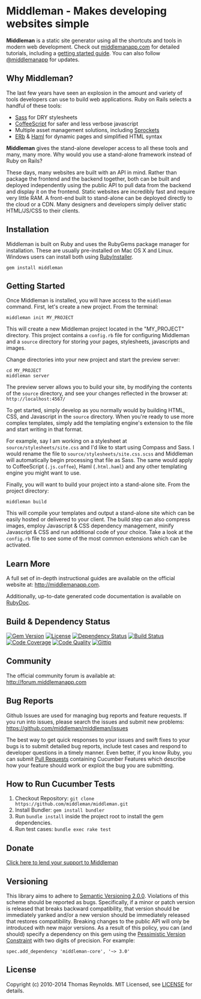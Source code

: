 # Middleman - Makes developing websites simple

**Middleman** is a static site generator using all the shortcuts and tools in modern web development. Check out [middlemanapp.com](http://middlemanapp.com/) for detailed tutorials, including a [getting started guide](http://middlemanapp.com/basics/getting-started/). You can also follow [@middlemanapp](https://twitter.com/middlemanapp) for updates.

## Why Middleman?

The last few years have seen an explosion in the amount and variety of tools developers can use to build web applications. Ruby on Rails selects a handful of these tools:

* [Sass](http://sass-lang.com/) for DRY stylesheets
* [CoffeeScript](http://coffeescript.org/) for safer and less verbose javascript
* Multiple asset management solutions, including [Sprockets](https://github.com/sstephenson/sprockets)
* [ERb](http://ruby-doc.org/stdlib-2.0.0/libdoc/erb/rdoc/ERB.html) & [Haml](http://haml.info/) for dynamic pages and simplified HTML syntax

**Middleman** gives the stand-alone developer access to all these tools and many, many more. Why would you use a stand-alone framework instead of Ruby on Rails?

These days, many websites are built with an API in mind. Rather than package the frontend and the backend together, both can be built and deployed independently using the public API to pull data from the backend and display it on the frontend. Static websites are incredibly fast and require very little RAM. A front-end built to stand-alone can be deployed directly to the cloud or a CDN. Many designers and developers simply deliver static HTML/JS/CSS to their clients.

## Installation

Middleman is built on Ruby and uses the RubyGems package manager for installation. These are usually pre-installed on Mac OS X and Linux. Windows users can install both using [RubyInstaller].

```
gem install middleman
```

## Getting Started

Once Middleman is installed, you will have access to the `middleman` command. First, let's create a new project. From the terminal:

```
middleman init MY_PROJECT
```

This will create a new Middleman project located in the "MY_PROJECT" directory. This project contains a `config.rb` file for configuring Middleman and a `source` directory for storing your pages, stylesheets, javascripts and images.

Change directories into your new project and start the preview server:

```
cd MY_PROJECT
middleman server
```

The preview server allows you to build your site, by modifying the contents of the `source` directory, and see your changes reflected in the browser at: `http://localhost:4567/`

To get started, simply develop as you normally would by building HTML, CSS, and Javascript in the `source` directory. When you're ready to use more complex templates, simply add the templating engine's extension to the file and start writing in that format.

For example, say I am working on a stylesheet at `source/stylesheets/site.css` and I'd like to start using Compass and Sass. I would rename the file to `source/stylesheets/site.css.scss` and Middleman will automatically begin processing that file as Sass. The same would apply to CoffeeScript (`.js.coffee`), Haml (`.html.haml`) and any other templating engine you might want to use.

Finally, you will want to build your project into a stand-alone site. From the project directory:

```
middleman build
```

This will compile your templates and output a stand-alone site which can be easily hosted or delivered to your client. The build step can also compress images, employ Javascript & CSS dependency management, minify Javascript & CSS and run additional code of your choice. Take a look at the `config.rb` file to see some of the most common extensions which can be activated.

## Learn More

A full set of in-depth instructional guides are available on the official website at: http://middlemanapp.com.

Additionally, up-to-date generated code documentation is available on [RubyDoc].

## Build & Dependency Status

[![Gem Version](http://img.shields.io/gem/v/middleman.svg?style=flat)][gem]
[![License](http://img.shields.io/badge/license-MIT-blue.svg?style=flat)][license]
[![Dependency Status](http://img.shields.io/gemnasium/middleman/middleman.svg?style=flat)][gemnasium]
[![Build Status](http://img.shields.io/travis/middleman/middleman.svg?style=flat)][travis]
[![Code Coverage](http://img.shields.io/coveralls/middleman/middleman.svg?style=flat)][coveralls]
[![Code Quality](http://img.shields.io/codeclimate/github/middleman/middleman.svg?style=flat)][codeclimate]
[![Gittip](http://img.shields.io/gittip/middleman.svg?style=flat)][gittip]

## Community

The official community forum is available at: http://forum.middlemanapp.com

## Bug Reports

Github Issues are used for managing bug reports and feature requests. If you run into issues, please search the issues and submit new problems: https://github.com/middleman/middleman/issues

The best way to get quick responses to your issues and swift fixes to your bugs is to submit detailed bug reports, include test cases and respond to developer questions in a timely manner. Even better, if you know Ruby, you can submit [Pull Requests](https://help.github.com/articles/using-pull-requests) containing Cucumber Features which describe how your feature should work or exploit the bug you are submitting.

## How to Run Cucumber Tests

1. Checkout Repository: `git clone https://github.com/middleman/middleman.git`
2. Install Bundler: `gem install bundler`
3. Run `bundle install` inside the project root to install the gem dependencies.
4. Run test cases: `bundle exec rake test`

## Donate

[Click here to lend your support to Middleman](https://spacebox.io/s/4dXbHBorC3)

## Versioning

This library aims to adhere to [Semantic Versioning 2.0.0][semver]. Violations
of this scheme should be reported as bugs. Specifically, if a minor or patch
version is released that breaks backward compatibility, that version should be
immediately yanked and/or a new version should be immediately released that
restores compatibility. Breaking changes to the public API will only be
introduced with new major versions. As a result of this policy, you can (and
should) specify a dependency on this gem using the [Pessimistic Version
Constraint][pvc] with two digits of precision. For example:

    spec.add_dependency 'middleman-core', '~> 3.0'

[semver]: http://semver.org/
[pvc]: http://docs.rubygems.org/read/chapter/16#page74

## License

Copyright (c) 2010-2014 Thomas Reynolds. MIT Licensed, see [LICENSE] for details.

[middleman]: http://middlemanapp.com
[gem]: https://rubygems.org/gems/middleman
[travis]: http://travis-ci.org/middleman/middleman
[coveralls]: https://coveralls.io/r/middleman/middleman
[gemnasium]: https://gemnasium.com/middleman/middleman
[codeclimate]: https://codeclimate.com/github/middleman/middleman
[gittip]: https://www.gittip.com/middleman/
[rubyinstaller]: http://rubyinstaller.org/
[rubydoc]: http://rubydoc.info/github/middleman/middleman
[LICENSE]: https://github.com/middleman/middleman/blob/master/LICENSE.md
